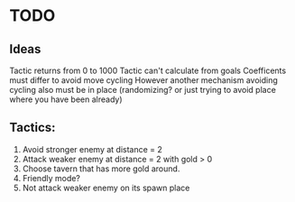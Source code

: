 # TODO

## Ideas

Tactic returns from 0 to 1000
Tactic can't calculate from goals
Coefficents must differ to avoid move cycling
However another mechanism avoiding cycling also must be in place 
(randomizing? or just trying to avoid place where you have been already)

## Tactics:

1. Avoid stronger enemy at distance = 2
1. Attack weaker enemy at distance = 2 with gold > 0
2. Choose tavern that has more gold around.
3. Friendly mode?
4. Not attack weaker enemy on its spawn place
